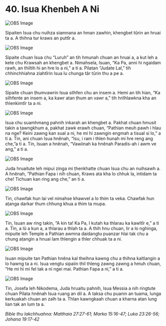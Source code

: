 # 40. Isua Khenbeh A Ni #

![OBS Image](https://cdn.door43.org/obs/jpg/360px/obs-en-40-01.jpg)

Sipaiten Isua chu nuihza siamnana an hman zawhin, khengbet tûrin an hruai ta a. A thihna tur kraws an puttîr a.

![OBS Image](https://cdn.door43.org/obs/jpg/360px/obs-en-40-02.jpg)

Sipaite chuan Isua chu “Luruh” an tih hmunah chuan an hruai a, a kut leh a kete chu Krawsah an khengbet a. Nimahsela, Isuan, “Ka Pa, anni hi ngaidam rawh, an thiltih hi an hre lo a ni,” a ti a. Pilatan “Judate Lal,” tih chhinchhiahna ziahtîrin Isua lu chunga târ tûrin thu a pe a.

![OBS Image](https://cdn.door43.org/obs/jpg/360px/obs-en-40-03.jpg)

Sipaite chuan ṭhumvawrin Isua silhfen chu an insem a. Hemi an tih hian, “Ka silhfente an insem a, ka kawr atan ṭhum an vawr a,” tih hrilhlawkna kha an thlenkimtîr ta a ni.

![OBS Image](https://cdn.door43.org/obs/jpg/360px/obs-en-40-04.jpg)

Isua chu suamhmang pahnih inkarah an khengbet a. Pakhat chuan hmusit takin a ṭawngkhum a, pakhat zawk erawh chuan, “Pathian meuh pawh i hlau na nge? Keini zawng kan sual a ni, he mi hi zawngin engmah a tisual si lo,” a ti a. Tin, ani chuan Isua hnênah, “Isu, i ram i thlen hunah mi hre reng ang che,”a ti a. Tin, Isuan a hnênah, “Vawiinah ka hnênah Paradis-ah i awm ve ang,” a ti a.

![OBS Image](https://cdn.door43.org/obs/jpg/360px/obs-en-40-05.jpg)

Juda hruaitute leh mipui zinga mi ṭhenkhatte chuan Isua chu an nuihsawh a. A hnênah, “Pathian Fapa i nih chuan, Kraws ata kha lo chhuk la, intidam ta che! Tichuan kan ring ang che,” an ti a.

![OBS Image](https://cdn.door43.org/obs/jpg/360px/obs-en-40-06.jpg)

Tin, chawfak hun lai vel nimahse khawvel a lo thim ta veka. Chawfak hun aṭanga darkar thum chhung khua a thim ta mupa.

![OBS Image](https://cdn.door43.org/obs/jpg/360px/obs-en-40-07.jpg)

Tin, Isuan aw ring takin, “A kin ta! Ka Pa, I kutah ka thlarau ka kawltîr e,” a ti a. Tin, a lû a kun a, a thlarau a thlah ta a. A thih hnu chuan, lir a lo nghinga, mipuite leh Temple a Pathian awmna daidangtu puanzar hlai tak chu a chung aṭangin a hnuai lam thlengin a thler chhuak ta a ni.

![OBS Image](https://cdn.door43.org/obs/jpg/360px/obs-en-40-08.jpg)

Isuan mipuite tan Pathian hnêna kal theihna kawng chu a thihna kaltlangin a lo hawng ta a ni. Isua vengtu sipaiin thil thleng zawng zawng a hmuh chuan, “He mi hi mi fel tak a ni ngei mai. Pathian Fapa a ni,” a ti a.

![OBS Image](https://cdn.door43.org/obs/jpg/360px/obs-en-40-09.jpg)

Tin, Josefa leh Nikodema, Juda hruaitu pahnih, Isua Messia a nih ringtute chuan Pilata hnênah Isua ruang an dil a. A taksa chu puanin an tuama, lunga kerkuakah chuan an zalh ta a. Thlan kawngkaah chuan a kharna atan lung lian tak an lum ta a.

_Bible thu lakchhuahna: Matthaia 27:27-61; Marka 15:16-47; Luka 23:26-56; Johana 19:17-42_


